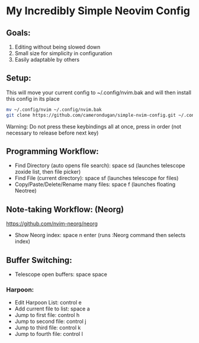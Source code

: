 # My Incredibly Simple Neovim Config

## Goals:
1. Editing without being slowed down
1. Small size for simplicity in configuration
1. Easily adaptable by others

## Setup:

This will move your current config to ~/.config/nvim.bak and will then install this config in its place

```bash
mv ~/.config/nvim ~/.config/nvim.bak
git clone https://github.com/camerondugan/simple-nvim-config.git ~/.config/nvim
```

Warning: Do not press these keybindings all at once, press in order (not necessary to release before next key)

## Programming Workflow:

* Find Directory (auto opens file search): space sd (launches telescope zoxide list, then file picker)
* Find File (current directory): space sf (launches telescope for files)
* Copy/Paste/Delete/Rename many files: space f (launches floating Neotree)

## Note-taking Workflow: (Neorg)

<https://github.com/nvim-neorg/neorg>

* Show Neorg index: space n enter (runs :Neorg command then selects index)

## Buffer Switching:

* Telescope open buffers: space space

### Harpoon:

* Edit Harpoon List: control e
* Add current file to list: space a
* Jump to first file: control h
* Jump to second file: control j
* Jump to third file: control k
* Jump to fourth file: control l
